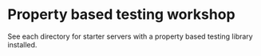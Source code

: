 # Property based testing workshop

See each directory for starter servers with a property based testing library installed.
 
